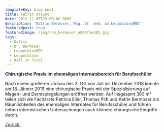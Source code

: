 ```yaml
---
templateKey: blog-post
title: Katrin staunt
date: 2019-11-05T23:00:00.000Z
description: 'Katrin Bermoser, Mag. Dr. med. im LeopoldinuMED'
featuredpost: true
featuredimage: /img/csm_bermoser_e805f1e383.jpg
tags:
  - Katrin
  - Dr. Bermoser
  - LeopoldinuMED
  - Leopoldinum
  - Hall in Tirol
---
```

**Chirurgische Praxis im ehemaligen Internatsbereich für Berufsschüler**

Nach einem größeren Umbau des 2. OG von Juli bis Dezember 2018 konnte am 18. Jänner 2019 eine chirurgische Praxis mit der Spezialisierung auf Magen- und Darmspiegelungen eröffnet werden. Auf insgesamt 390 m² teilen sich die Fachärzte Patricia Eller, Thomas Pittl und Katrin Bermoser die Räumlichkeiten des ehemaligen Internates für Berufsschüler und führen neben internistischen Untersuchungen auch kleinere chirurgische Eingriffe durch.

[Zurück.](https://chinotto.netlify.com/blog)
